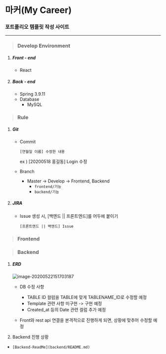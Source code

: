 # 마커(My Career)

### 포트폴리오 템플릿 작성 사이트

---

> ### Develop Environment

1. ##### Front - end

   + React



2. ##### Back - end

   + Spring 3.9.11
   + Database
     + MySQL



> ### Rule

1. ##### Git

   + Commit

     `[연월일 이름] 수정한 내용`

     ex ) [20200518 홍길동] Login 수정 
     
   + Branch

     + Master -> Develop -> Frontend, Backend
       + `frontend/기능`
       + `backend/기능`

2. ##### JIRA

   + Issue 생성 시, [백엔드 || 프론트엔드]를 어두에 붙이기
   
     `[프론트엔드 || 백엔드] Issue`



> ### Frontend









> ### Backend

1. ##### ERD

   ![image-20200522151703187](C:\Users\Rekain\Desktop\sub3\s02p31a103\Study\img\image-20200522151703187.png)

   + DB 수정 사항

     + TABLE ID 컬럼을 TABLE에 맞게 TABLENAME_ID로 수정할 예정
     + Template 관련 사항 미구현 -> 구현 예정
     + Created_at 등의 Date 관련 컬럼 추가 예정

   + Front와 rest api 연결을 본격적으로 진행하게 되면, 상황에 맞추어 수정할 예정

     

2.  Backend 진행 상황

   + ```
     [Backend-ReadMe](backend/README.md)
     ```

     